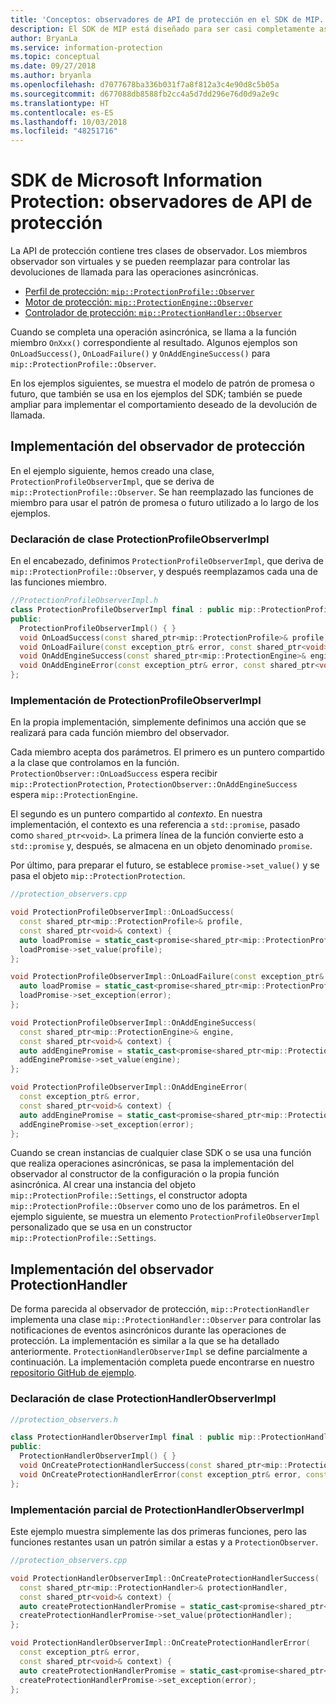```yaml
---
title: 'Conceptos: observadores de API de protección en el SDK de MIP.'
description: El SDK de MIP está diseñado para ser casi completamente asincrónico. Este artículo le ayudará a comprender cómo se implementan y se usan los observadores de API de protección para el asincronismo.
author: BryanLa
ms.service: information-protection
ms.topic: conceptual
ms.date: 09/27/2018
ms.author: bryanla
ms.openlocfilehash: d7077678ba336b031f7a8f812a3c4e90d8c5b05a
ms.sourcegitcommit: d677088db8588fb2cc4a5d7dd296e76d0d9a2e9c
ms.translationtype: HT
ms.contentlocale: es-ES
ms.lasthandoff: 10/03/2018
ms.locfileid: "48251716"
---
```

# <a name="microsoft-information-protection-sdk---protection-api-observers"></a>SDK de Microsoft Information Protection: observadores de API de protección

La API de protección contiene tres clases de observador. Los miembros observador son virtuales y se pueden reemplazar para controlar las devoluciones de llamada para las operaciones asincrónicas.

- [Perfil de protección: `mip::ProtectionProfile::Observer`](reference/class_mip_ProtectionProfile_observer.md)
- [Motor de protección: `mip::ProtectionEngine::Observer`](reference/class_mip_ProtectionEngine_observer.md)
- [Controlador de protección: `mip::ProtectionHandler::Observer`](reference/class_mip_Protectionhandler_observer.md)

Cuando se completa una operación asincrónica, se llama a la función miembro `OnXxx()` correspondiente al resultado. Algunos ejemplos son `OnLoadSuccess()`, `OnLoadFailure()` y `OnAddEngineSuccess()` para `mip::ProtectionProfile::Observer`.

En los ejemplos siguientes, se muestra el modelo de patrón de promesa o futuro, que también se usa en los ejemplos del SDK; también se puede ampliar para implementar el comportamiento deseado de la devolución de llamada. 

## <a name="protection-protection-observer-implementation"></a>Implementación del observador de protección

En el ejemplo siguiente, hemos creado una clase, `ProtectionProfileObserverImpl`, que se deriva de `mip::ProtectionProfile::Observer`. Se han reemplazado las funciones de miembro para usar el patrón de promesa o futuro utilizado a lo largo de los ejemplos.

### <a name="protectionprofileobserverimpl-class-declaration"></a>Declaración de clase ProtectionProfileObserverImpl

En el encabezado, definimos `ProtectionProfileObserverImpl`, que deriva de `mip::ProtectionProfile::Observer`, y después reemplazamos cada una de las funciones miembro.

```cpp
//ProtectionProfileObserverImpl.h
class ProtectionProfileObserverImpl final : public mip::ProtectionProfile::Observer {
public:
  ProtectionProfileObserverImpl() { }
  void OnLoadSuccess(const shared_ptr<mip::ProtectionProfile>& profile, const shared_ptr<void>& context) override;
  void OnLoadFailure(const exception_ptr& error, const shared_ptr<void>& context) override;
  void OnAddEngineSuccess(const shared_ptr<mip::ProtectionEngine>& engine, const shared_ptr<void>& context) override;
  void OnAddEngineError(const exception_ptr& error, const shared_ptr<void>& context) override;
};
```

### <a name="protectionprofileobserverimpl-implementation"></a>Implementación de ProtectionProfileObserverImpl

En la propia implementación, simplemente definimos una acción que se realizará para cada función miembro del observador.

Cada miembro acepta dos parámetros. El primero es un puntero compartido a la clase que controlamos en la función. `ProtectionObserver::OnLoadSuccess` espera recibir `mip::ProtectionProtection`, `ProtectionObserver::OnAddEngineSuccess` espera `mip::ProtectionEngine`.

El segundo es un puntero compartido al *contexto*. En nuestra implementación, el contexto es una referencia a `std::promise`, pasado como `shared_ptr<void>`. La primera línea de la función convierte esto a `std::promise` y, después, se almacena en un objeto denominado `promise`.

Por último, para preparar el futuro, se establece `promise->set_value()` y se pasa el objeto `mip::ProtectionProtection`.

```cpp
//protection_observers.cpp

void ProtectionProfileObserverImpl::OnLoadSuccess(
  const shared_ptr<mip::ProtectionProfile>& profile,
  const shared_ptr<void>& context) {
  auto loadPromise = static_cast<promise<shared_ptr<mip::ProtectionProfile>>*>(context.get());
  loadPromise->set_value(profile);
};

void ProtectionProfileObserverImpl::OnLoadFailure(const exception_ptr& error, const shared_ptr<void>& context) {
  auto loadPromise = static_cast<promise<shared_ptr<mip::ProtectionProfile>>*>(context.get());
  loadPromise->set_exception(error);
};

void ProtectionProfileObserverImpl::OnAddEngineSuccess(
  const shared_ptr<mip::ProtectionEngine>& engine,
  const shared_ptr<void>& context) {
  auto addEnginePromise = static_cast<promise<shared_ptr<mip::ProtectionEngine>>*>(context.get());
  addEnginePromise->set_value(engine);
};

void ProtectionProfileObserverImpl::OnAddEngineError(
  const exception_ptr& error,
  const shared_ptr<void>& context) {
  auto addEnginePromise = static_cast<promise<shared_ptr<mip::ProtectionEngine>>*>(context.get());
  addEnginePromise->set_exception(error);
};
```

Cuando se crean instancias de cualquier clase SDK o se usa una función que realiza operaciones asincrónicas, se pasa la implementación del observador al constructor de la configuración o la propia función asincrónica. Al crear una instancia del objeto `mip::ProtectionProfile::Settings`, el constructor adopta `mip::ProtectionProfile::Observer` como uno de los parámetros. En el ejemplo siguiente, se muestra un elemento `ProtectionProfileObserverImpl` personalizado que se usa en un constructor `mip::ProtectionProfile::Settings`.

## <a name="protectionhandler-observer-implementation"></a>Implementación del observador ProtectionHandler

De forma parecida al observador de protección, `mip::ProtectionHandler` implementa una clase `mip::ProtectionHandler::Observer` para controlar las notificaciones de eventos asincrónicos durante las operaciones de protección. La implementación es similar a la que se ha detallado anteriormente. `ProtectionHandlerObserverImpl` se define parcialmente a continuación. La implementación completa puede encontrarse en nuestro [repositorio GitHub de ejemplo](https://azure.microsoft.com/resources/samples/?sort=0&term=mip+sdk).

### <a name="protectionhandlerobserverimpl-class-declaration"></a>Declaración de clase ProtectionHandlerObserverImpl

```cpp
//protection_observers.h

class ProtectionHandlerObserverImpl final : public mip::ProtectionHandler::Observer {
public:
  ProtectionHandlerObserverImpl() { }
  void OnCreateProtectionHandlerSuccess(const shared_ptr<mip::ProtectionHandler>& protectionHandler, const shared_ptr<void>& context) override;
  void OnCreateProtectionHandlerError(const exception_ptr& error, const shared_ptr<void>& context) override;
};
```

### <a name="protectionhandlerobserverimpl-partial-implementation"></a>Implementación parcial de ProtectionHandlerObserverImpl

Este ejemplo muestra simplemente las dos primeras funciones, pero las funciones restantes usan un patrón similar a estas y a `ProtectionObserver`.

```cpp
//protection_observers.cpp

void ProtectionHandlerObserverImpl::OnCreateProtectionHandlerSuccess(
  const shared_ptr<mip::ProtectionHandler>& protectionHandler,
  const shared_ptr<void>& context) {
  auto createProtectionHandlerPromise = static_cast<promise<shared_ptr<mip::ProtectionHandler>>*>(context.get());
  createProtectionHandlerPromise->set_value(protectionHandler);
};

void ProtectionHandlerObserverImpl::OnCreateProtectionHandlerError(
  const exception_ptr& error,
  const shared_ptr<void>& context) {
  auto createProtectionHandlerPromise = static_cast<promise<shared_ptr<mip::ProtectionHandler>>*>(context.get());
  createProtectionHandlerPromise->set_exception(error);
};
```

